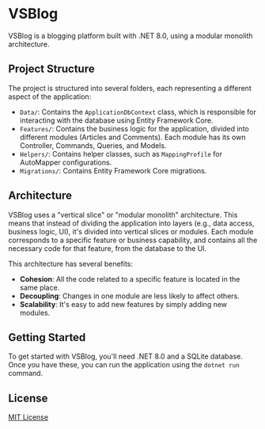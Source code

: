 # VSBlog

VSBlog is a blogging platform built with .NET 8.0, using a modular monolith architecture.

## Project Structure

The project is structured into several folders, each representing a different aspect of the application:

- `Data/`: Contains the `ApplicationDbContext` class, which is responsible for interacting with the database using Entity Framework Core.
- `Features/`: Contains the business logic for the application, divided into different modules (Articles and Comments). Each module has its own Controller, Commands, Queries, and Models.
- `Helpers/`: Contains helper classes, such as `MappingProfile` for AutoMapper configurations.
- `Migrations/`: Contains Entity Framework Core migrations.

## Architecture

VSBlog uses a "vertical slice" or "modular monolith" architecture. This means that instead of dividing the application into layers (e.g., data access, business logic, UI), it's divided into vertical slices or modules. Each module corresponds to a specific feature or business capability, and contains all the necessary code for that feature, from the database to the UI.

This architecture has several benefits:

- **Cohesion**: All the code related to a specific feature is located in the same place.
- **Decoupling**: Changes in one module are less likely to affect others.
- **Scalability**: It's easy to add new features by simply adding new modules.

## Getting Started

To get started with VSBlog, you'll need .NET 8.0 and a SQLite database. Once you have these, you can run the application using the `dotnet run` command.

## License

[MIT License](LICENSE)
